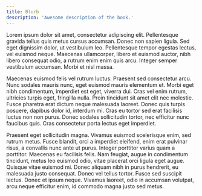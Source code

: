 ```yaml
---
title: Blurb
description: 'Awesome description of the book.'
---
```


Lorem ipsum dolor sit amet, consectetur adipiscing elit. Pellentesque gravida tellus quis metus cursus accumsan. Donec non sapien ligula. Sed eget dignissim dolor, ut vestibulum leo. Pellentesque tempor egestas lectus, vel euismod neque. Maecenas ullamcorper, libero et euismod auctor, nibh libero consequat odio, a rutrum enim enim quis arcu. Integer semper vestibulum accumsan. Morbi et nisl massa.

Maecenas euismod felis vel rutrum luctus. Praesent sed consectetur arcu. Nunc sodales mauris nunc, eget euismod mauris elementum et. Morbi eget nibh condimentum, imperdiet est eget, viverra dui. Cras vel enim rutrum, ultricies turpis eget, fringilla nulla. Proin tincidunt sit amet elit nec molestie. Fusce pharetra erat dictum neque malesuada laoreet. Donec quis turpis posuere, dapibus dolor id, interdum mi. Cras eu tortor sed erat facilisis luctus non non purus. Donec sodales sollicitudin tortor, nec efficitur nunc faucibus quis. Cras consectetur porta lectus eget imperdiet.

Praesent eget sollicitudin magna. Vivamus euismod scelerisque enim, sed rutrum metus. Fusce blandit, orci a imperdiet eleifend, enim erat pulvinar risus, a convallis nunc ante ut purus. Integer porttitor varius quam a porttitor. Maecenas eu facilisis felis. Nam feugiat, augue in condimentum tincidunt, metus leo euismod odio, vitae placerat orci ligula eget augue. Quisque vitae euismod mi. Donec aliquam nibh in purus hendrerit, eu malesuada justo consequat. Donec vel tellus tortor. Fusce sed suscipit lectus. Donec et ipsum neque. Vivamus laoreet, odio in accumsan volutpat, arcu neque efficitur enim, id commodo magna justo sed metus.